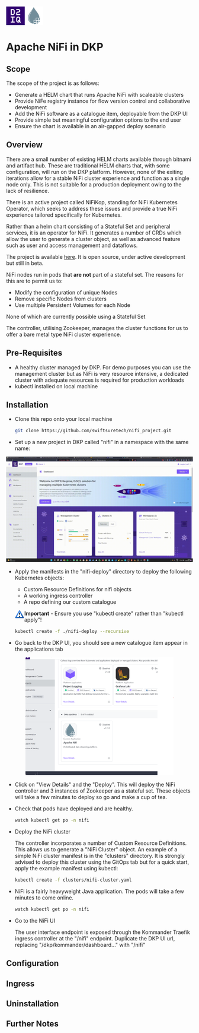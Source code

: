  <img src="./images/d2iq.png" alt="alt text" width="50"/><img src="./images/nifi.png" alt="alt text" width="50"/>
 # Apache NiFi in DKP

## Scope

The scope of the project is as follows:

- Generate a HELM chart that runs Apache NiFi with scaleable clusters
- Provide NiFe registry instance for flow version control and collaborative development
- Add the NiFi software as a catalogue item, deployable from the DKP UI
- Provide simple but meaningful configuration options to the end user
- Ensure the chart is available in an air-gapped deploy scenario

## Overview

There are a small number of existing HELM charts available through bitnami and artifact hub. These are traditional HELM charts that, with some configuration, will run on the DKP platform. However, none of the exiting iterations allow for a stable NiFi cluster experience and function as a single node only. This is not suitable for a production deployment owing to the lack of resilience.

There is an active project called NiFiKop, standing for NiFi Kubernetes Operator, which seeks to address these issues and provide a true NiFi experience tailored specifically for Kubernetes.

Rather than a helm chart consisting of a Stateful Set and peripheral services, it is an operator for NiFi. It generates a number of CRDs which allow the user to generate a cluster object, as well as advanced feature such as user and access management and dataflows.

The project is available [here](https://konpyutaika.github.io/nifikop/). It is open source, under active development but still in beta.

NiFi nodes run in pods that **are not** part of a stateful set. The reasons for this are to permit us to:
- Modify the configuration of unique Nodes
- Remove specific Nodes from clusters
- Use multiple Persistent Volumes for each Node

None of which are currently possible using a Stateful Set

The controller, utilising Zookeeper, manages the cluster functions for us to offer a bare metal type NiFi cluster experience.
## Pre-Requisites

- A healthy cluster managed by DKP. For demo purposes you can use the management cluster but as NiFi is very resource intensive, a dedicated cluster with adequate resources is required for production workloads
- kubectl installed on local machine

## Installation

- Clone this repo onto your local machine

    ```bash
    git clone https://github.com/swiftsuretech/nifi_project.git
    ```

- Set up a new project in DKP called "nifi" in a namespace with the same name:
<p align="center">
    <img src="./images/start_project.gif" width="800">
</p>

- Apply the manifests in the "nifi-deploy" directory to deploy the following Kubernetes objects:
    - Custom Resource Definitions for nifi objects
    - A working ingress controller
    - A repo defining our custom catalogue

    <img src=./images/exclam.png height="22" style="float: left">**Important** - Ensure you use "kubectl create" rather than "kubectl apply"!

    ```bash
    kubectl create -f ./nifi-deploy --recursive
    ```

- Go back to the DKP UI, you should see a new catalogue item appear in the applications tab

<p align="center">
    <img src="./images/catalogue_item.png" width="400">
</p>

- Click on "View Details" and the "Deploy". This will deploy the NiFi controller and 3 instances of Zookeeper as a stateful set. These objects will take a few minutes to deploy so go and make a cup of tea.

- Check that pods have deployed and are healthy.

    ```bash
    watch kubectl get po -n nifi
    ```
    
- Deploy the NiFi cluster

    The controller incorporates a number of Custom Resource Definitions. This allows us to generate a "NiFi Cluster" object. An example of a simple NiFi cluster manifest is in the "clusters" directory. It is strongly advised to deploy this cluster using the GitOps tab but for a quick start, apply the example manifest using kubectl:

    ```bash
    kubectl create -f clusters/nifi-cluster.yaml
    ```
- NiFi is a fairly heavyweight Java application. The pods will take a few minutes to come online.

    ```bash
    watch kubectl get po -n nifi
    ```
- Go to the NiFi UI

    The user interface endpoint is exposed through the Kommander Traefik ingress controller at the  "/nifi" endpoint. Duplicate the DKP UI url, replacing "/dkp/kommander/dashboard..." with "/nifi"


## Configuration


## Ingress


## Uninstallation


## Further Notes